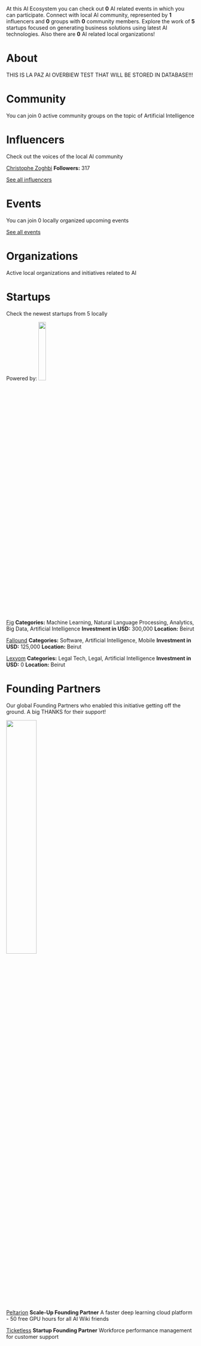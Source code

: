 <!-- TITLE: Beirut AI -->





<div class=CityPageSpecific>

<div class=status>

At this AI Ecosystem you can check out <strong>0</strong> AI related events in which you can participate.
Connect with local AI community, represented by <strong>1</strong> influencers and <strong>0</strong> groups with <strong>0</strong> community members.
Explore the work  of <strong>5</strong> startups focused on generating business solutions using latest AI technologies.
Also there are <strong>0</strong> AI related local organizations!


</div>

# About

<!-- ADMINS SHOULD WRITE OVERVIEW FOR CITIES IN <div class=overview> SECTION OF ABOUT

    First line of overview should have information of ambassador for specific city. 
    You can find  format HERE:

    <strong>CONTACT: [Ambassador name](Link to ambassador profile(MUST HAVE http OR https)) </strong>

    You can copy this and change ambassador name and link accordingly!
 -->

<div class=overview>

THIS IS LA PAZ AI OVERBIEW TEST THAT WILL BE STORED IN DATABASE!!!

</div>

<div class=status>

</div>

</div>

# Community
You can join 0 active community groups on the topic of Artificial Intelligence
<div class=groups>


</div>

# Influencers
Check out the voices of the local AI community
<div class=influencers>

[Christophe Zoghbi](https://twitter.com/kristoffzoghbi)
**Followers:** 317


</div>

[See all influencers](./community)
# Events
You can join 0 locally organized upcoming events
<div class=events>


</div>

[See all events](./events)

<!-- WHEN ADDING NEW ORGANIZATIONS PLEASE FOLLOW THIS SCHEMA
#### Organization_Name
Organization_Category
**Organizer:** Name_Of_Organization_Leader
Link_To_Organization's_Website_or_Page
**Description:** Organization's_Description
NOT FOLLOWING THIS SCHEMA WILL RESULT IN INACCURACY IN DATABASE SO BE CAREFUL!
EVERY CHARACTER LIKE # AND * ARE VITAL, SO WE ADVISE YOU TO COPY THE SCHEMA AND JUST FILL IN THE DATA IN POSITION
BETWEEN EVERY ORGANIZATION SCHEMA SHOULD BE BLANK LINE -->

# Organizations
Active local organizations and initiatives related to AI
<div class=organizations>


</div>

# Startups
Check the newest startups from 5 locally

<div class=logoCB>
Powered by: <a href="https://crunchbase.com/"><img src="/images/Crunchbase_logo_crop.png" style="width:20%;"/></a>
</div>
<div class=startups>

[Fig](https://www.crunchbase.com/organization/fig-app)
**Categories:** Machine Learning, Natural Language Processing, Analytics, Big Data, Artificial Intelligence
**Investment in USD:** 300,000
**Location:** Beirut

[Fallound](https://www.crunchbase.com/organization/fallound)
**Categories:** Software, Artificial Intelligence, Mobile
**Investment in USD:** 125,000
**Location:** Beirut

[Lexyom](https://www.crunchbase.com/organization/lexium)
**Categories:** Legal Tech, Legal, Artificial Intelligence
**Investment in USD:** 0
**Location:** Beirut



</div>


# Founding Partners

Our global Founding Partners who enabled this initiative getting off the ground. A big THANKS for their support!
<div class=partners>
<img src="/images/PartnersForV1.png" style="width:40%">

[Peltarion](https://peltarion.com/signup/)
<strong>Scale-Up Founding Partner</strong>
A faster deep learning cloud platform - 50 free GPU hours for all AI Wiki friends

[Ticketless](https://ticketless.ai/)
<strong>Startup Founding Partner</strong>
Workforce performance management for customer support

</div>

